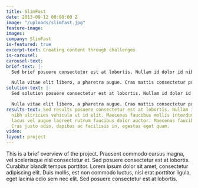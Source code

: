 ```yaml
---
title: SlimFast
date: 2013-09-12 00:00:00 Z
image: "/uploads/slimfast.jpg"
feature-image: 
images: 
company: SlimFast
is-featured: true
excerpt-text: Creating content through challenges
is-carousel: 
carousel-text: 
brief-text: |-
  Sed brief posuere consectetur est at lobortis. Nullam id dolor id nibh ultricies vehicula ut id elit. Maecenas faucibus mollis interdum. Vivamus sagittis lacus vel augue laoreet rutrum faucibus dolor auctor. Maecenas faucibus mollis interdum. Cras justo odio, dapibus ac facilisis in, egestas eget quam.

  Nulla vitae elit libero, a pharetra augue. Cras mattis consectetur purus sit amet fermentum. Lorem ipsum dolor sit amet, consectetur adipiscing elit. Donec ullamcorper nulla non metus auctor fringilla. Integer posuere erat a ante venenatis dapibus posuere velit aliquet. Donec sed odio dui. Curabitur blandit tempus porttitor.
solution-text: |-
  Sed solution posuere consectetur est at lobortis. Nullam id dolor id nibh ultricies vehicula ut id elit. Maecenas faucibus mollis interdum. Vivamus sagittis lacus vel augue laoreet rutrum faucibus dolor auctor. Maecenas faucibus mollis interdum. Cras justo odio, dapibus ac facilisis in, egestas eget quam.

  Nulla vitae elit libero, a pharetra augue. Cras mattis consectetur purus sit amet fermentum. Lorem ipsum dolor sit amet, consectetur adipiscing elit. Donec ullamcorper nulla non metus auctor fringilla. Integer posuere erat a ante venenatis dapibus posuere velit aliquet. Donec sed odio dui. Curabitur blandit tempus porttitor.
results-text: Sed results posuere consectetur est at lobortis. Nullam id dolor id
  nibh ultricies vehicula ut id elit. Maecenas faucibus mollis interdum. Vivamus sagittis
  lacus vel augue laoreet rutrum faucibus dolor auctor. Maecenas faucibus mollis interdum.
  Cras justo odio, dapibus ac facilisis in, egestas eget quam.
video: 
layout: project
---
```


This is a brief overview of the project. Praesent commodo cursus magna, vel scelerisque nisl consectetur et. Sed posuere consectetur est at lobortis. Curabitur blandit tempus porttitor. Lorem ipsum dolor sit amet, consectetur adipiscing elit. Duis mollis, est non commodo luctus, nisi erat porttitor ligula, eget lacinia odio sem nec elit. Sed posuere consectetur est at lobortis.